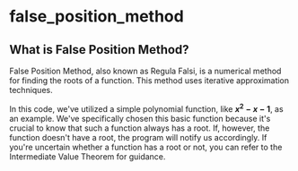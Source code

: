 # false_position_method
## What is False Position Method?
False Position Method, also known as Regula Falsi, is a numerical method for finding the roots of a function. This method uses iterative approximation techniques.

In this code, we've utilized a simple polynomial function, like **$x^2 - x - 1$**, as an example. We've specifically chosen this basic function because it's crucial to know that such a function always has a root. If, however, the function doesn't have a root, the program will notify us accordingly. If you're uncertain whether a function has a root or not, you can refer to the Intermediate Value Theorem for guidance.
